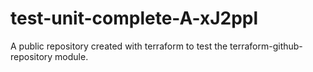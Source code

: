 # test-unit-complete-A-xJ2ppl
A public repository created with terraform to test the terraform-github-repository module.
